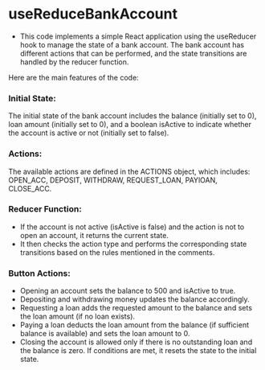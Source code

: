 # useReduceBankAccount

- This code implements a simple React application using the useReducer hook to manage the state of a bank account. The bank account has different actions that can be performed, and the state transitions are handled by the reducer function.

Here are the main features of the code:

### Initial State:

The initial state of the bank account includes the balance (initially set to 0), loan amount (initially set to 0), and a boolean isActive to indicate whether the account is active or not (initially set to false).

### Actions:

The available actions are defined in the ACTIONS object, which includes:
OPEN_ACC,
DEPOSIT,
WITHDRAW,
REQUEST_LOAN,
PAYlOAN,
CLOSE_ACC.

### Reducer Function:

- If the account is not active (isActive is false) and the action is not to open an account, it returns the current state.
- It then checks the action type and performs the corresponding state transitions based on the rules mentioned in the comments.

### Button Actions:

- Opening an account sets the balance to 500 and isActive to true.
- Depositing and withdrawing money updates the balance accordingly.
- Requesting a loan adds the requested amount to the balance and sets the loan amount (if no loan exists).
- Paying a loan deducts the loan amount from the balance (if sufficient balance is available) and sets the loan amount to 0.
- Closing the account is allowed only if there is no outstanding loan and the balance is zero. If conditions are met, it resets the state to the initial state.
